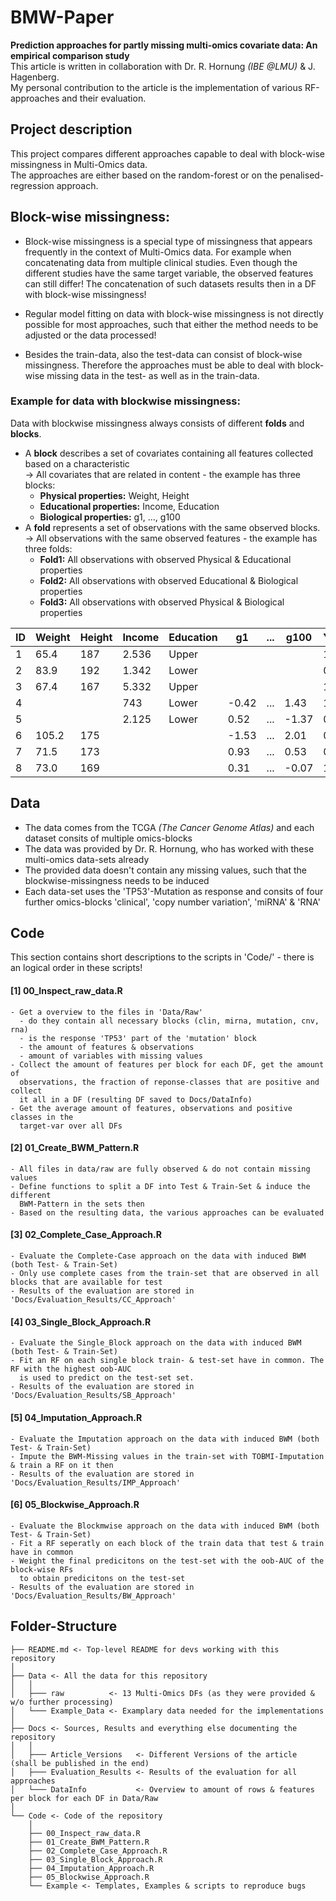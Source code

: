 # BMW-Paper
**Prediction approaches for partly missing multi-omics covariate data: An empirical comparison study**    
This article is written in collaboration with Dr. R. Hornung *(IBE @LMU)* & J. Hagenberg.  
My personal contribution to the article is the implementation of various RF-approaches and their evaluation.  


## Project description
This project compares different approaches capable to deal with block-wise missingness in Multi-Omics data.  
The approaches are either based on the random-forest or on the penalised-regression approach.   

## Block-wise missingness:
- Block-wise missingness is a special type of missingness that appears frequently in the context of Multi-Omics data.  For example when concatenating data from multiple clinical studies. Even though the different studies have the same target variable, the observed features can still differ! The concatenation of such datasets results then in a DF with block-wise missingness!  

- Regular model fitting on data with block-wise missingness is not directly possible for most approaches, such that either the method needs to be adjusted or the data processed! 

- Besides the train-data, also the test-data can consist of block-wise missingness. Therefore the approaches must be able to deal with block-wise missing data in the test- as well as in the train-data. <br>

### Example for data with blockwise missingness:
Data with blockwise missingness always consists of different **folds** and **blocks**.  
  - A **block** describes a set of covariates containing all features collected based on a characteristic  
    &#8594; All covariates that are related in content - the example has three blocks:  
     - **Physical properties:**     Weight, Height
     - **Educational properties:**  Income, Education
     - **Biological properties:**   g1, ..., g100
  - A **fold** represents a set of observations with the same observed blocks.  
    &#8594; All observations with the same observed features - the example has three folds:   
     - **Fold1:** All observations with observed Physical & Educational properties
     - **Fold2:** All observations with observed Educational & Biological properties
     - **Fold3:** All observations with observed Physical & Biological properties
  
| ID  | Weight  | Height  | Income  | Education   | g1      | ...   | g100    | Y   |
|---- |-------- |-------- |-------- |-----------  |-------  |-----  |-------  |---  |
| 1   | 65.4    | 187     | 2.536   | Upper       |         |       |         | 1   |
| 2   | 83.9    | 192     | 1.342   | Lower       |         |       |         | 0   |
| 3   | 67.4    | 167     | 5.332   | Upper       |         |       |         | 1   |
| 4   |         |         | 743     | Lower       | -0.42   | ...   | 1.43    | 1   |
| 5   |         |         | 2.125   | Lower       | 0.52    | ...   | -1.37   | 0   |
| 6   | 105.2   | 175     |         |             | -1.53   | ...   | 2.01    | 0   |
| 7   | 71.5    | 173     |         |             | 0.93    | ...   | 0.53    | 0   |
| 8   | 73.0    | 169     |         |             | 0.31    | ...   | -0.07   | 1   |
  
## Data   
* The data comes from the TCGA *(The Cancer Genome Atlas)* and each dataset consits of multiple omics-blocks
* The data was provided by Dr. R. Hornung, who has worked with these multi-omics data-sets already  
* The provided data doesn't contain any missing values, such that the blockwise-missingness needs to be induced  
* Each data-set uses the 'TP53'-Mutation as response and consits of four further  omics-blocks 'clinical', 'copy number variation', 'miRNA' & 'RNA'

## Code  
This section contains short descriptions to the scripts in 'Code/' - there is an logical order in these scripts!  

#### [1] 00_Inspect_raw_data.R
    - Get a overview to the files in 'Data/Raw'
      - do they contain all necessary blocks (clin, mirna, mutation, cnv, rna)
      - is the response 'TP53' part of the 'mutation' block
      - the amount of features & observations
      - amount of variables with missing values
    - Collect the amount of features per block for each DF, get the amount of
      observations, the fraction of reponse-classes that are positive and collect
      it all in a DF (resulting DF saved to Docs/DataInfo)
    - Get the average amount of features, observations and positive classes in the
      target-var over all DFs

#### [2] 01_Create_BWM_Pattern.R
    - All files in data/raw are fully observed & do not contain missing values
    - Define functions to split a DF into Test & Train-Set & induce the different
      BWM-Pattern in the sets then 
    - Based on the resulting data, the various approaches can be evaluated

#### [3] 02_Complete_Case_Approach.R
    - Evaluate the Complete-Case approach on the data with induced BWM (both Test- & Train-Set)
    - Only use complete cases from the train-set that are observed in all blocks that are available for test
    - Results of the evaluation are stored in 'Docs/Evaluation_Results/CC_Approach'

#### [4] 03_Single_Block_Approach.R 
    - Evaluate the Single_Block approach on the data with induced BWM (both Test- & Train-Set)
    - Fit an RF on each single block train- & test-set have in common. The RF with the highest oob-AUC
      is used to predict on the test-set set.
    - Results of the evaluation are stored in 'Docs/Evaluation_Results/SB_Approach'

#### [5] 04_Imputation_Approach.R 
    - Evaluate the Imputation approach on the data with induced BWM (both Test- & Train-Set)
    - Impute the BWM-Missing values in the train-set with TOBMI-Imputation & train a RF on it then
    - Results of the evaluation are stored in 'Docs/Evaluation_Results/IMP_Approach'

#### [6] 05_Blockwise_Approach.R 
    - Evaluate the Blockmwise approach on the data with induced BWM (both Test- & Train-Set)
    - Fit a RF seperatly on each block of the train data that test & train have in common
    - Weight the final predicitons on the test-set with the oob-AUC of the block-wise RFs 
      to obtain predicitons on the test-set
    - Results of the evaluation are stored in 'Docs/Evaluation_Results/BW_Approach'

## Folder-Structure  
```
├── README.md <- Top-level README for devs working with this repository
│ 
├── Data <- All the data for this repository
│   │   
│   ├─── raw          <- 13 Multi-Omics DFs (as they were provided & w/o further processing)      
│   └─── Example_Data <- Examplary data needed for the implementations
│  
├── Docs <- Sources, Results and everything else documenting the repository  
│   │  
│   ├─── Article_Versions   <- Different Versions of the article (shall be published in the end)
│   ├─── Evaluation_Results <- Results of the evaluation for all approaches
│   └─── DataInfo           <- Overview to amount of rows & features per block for each DF in Data/Raw
│
└── Code <- Code of the repository
    │
    ├── 00_Inspect_raw_data.R
    ├── 01_Create_BWM_Pattern.R
    ├── 02_Complete_Case_Approach.R
    ├── 03_Single_Block_Approach.R 
    ├── 04_Imputation_Approach.R 
    ├── 05_Blockwise_Approach.R 
    └── Example <- Templates, Examples & scripts to reproduce bugs
```